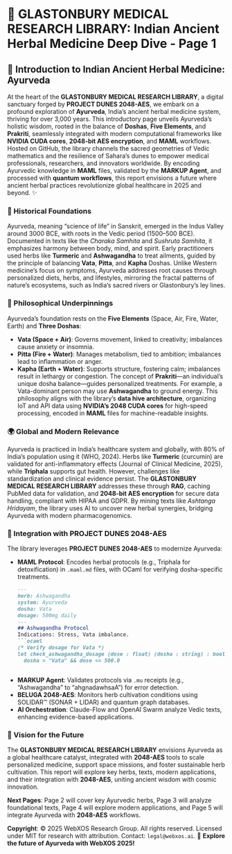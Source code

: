 # 🐪 GLASTONBURY MEDICAL RESEARCH LIBRARY: Indian Ancient Herbal Medicine Deep Dive - Page 1

## 🌿 Introduction to Indian Ancient Herbal Medicine: Ayurveda

At the heart of the **GLASTONBURY MEDICAL RESEARCH LIBRARY**, a digital sanctuary forged by **PROJECT DUNES 2048-AES**, we embark on a profound exploration of **Ayurveda**, India’s ancient herbal medicine system, thriving for over 3,000 years. This introductory page unveils Ayurveda’s holistic wisdom, rooted in the balance of **Doshas**, **Five Elements**, and **Prakriti**, seamlessly integrated with modern computational frameworks like **NVIDIA CUDA cores**, **2048-bit AES encryption**, and **MAML** workflows. Hosted on GitHub, the library channels the sacred geometries of Vedic mathematics and the resilience of Sahara’s dunes to empower medical professionals, researchers, and innovators worldwide. By encoding Ayurvedic knowledge in **MAML** files, validated by the **MARKUP Agent**, and processed with **quantum workflows**, this report envisions a future where ancient herbal practices revolutionize global healthcare in 2025 and beyond. ✨

### 📜 Historical Foundations
Ayurveda, meaning “science of life” in Sanskrit, emerged in the Indus Valley around 3000 BCE, with roots in the Vedic period (1500–500 BCE). Documented in texts like the *Charaka Samhita* and *Sushruta Samhita*, it emphasizes harmony between body, mind, and spirit. Early practitioners used herbs like **Turmeric** and **Ashwagandha** to treat ailments, guided by the principle of balancing **Vata**, **Pitta**, and **Kapha** Doshas. Unlike Western medicine’s focus on symptoms, Ayurveda addresses root causes through personalized diets, herbs, and lifestyles, mirroring the fractal patterns of nature’s ecosystems, such as India’s sacred rivers or Glastonbury’s ley lines.

### 🧠 Philosophical Underpinnings
Ayurveda’s foundation rests on the **Five Elements** (Space, Air, Fire, Water, Earth) and **Three Doshas**:
- **Vata (Space + Air)**: Governs movement, linked to creativity; imbalances cause anxiety or insomnia.
- **Pitta (Fire + Water)**: Manages metabolism, tied to ambition; imbalances lead to inflammation or anger.
- **Kapha (Earth + Water)**: Supports structure, fostering calm; imbalances result in lethargy or congestion.
The concept of **Prakriti**—an individual’s unique dosha balance—guides personalized treatments. For example, a Vata-dominant person may use **Ashwagandha** to ground energy. This philosophy aligns with the library’s **data hive architecture**, organizing IoT and API data using **NVIDIA’s 2048 CUDA cores** for high-speed processing, encoded in **MAML** files for machine-readable insights.

### 🌍 Global and Modern Relevance
Ayurveda is practiced in India’s healthcare system and globally, with 80% of India’s population using it (WHO, 2024). Herbs like **Turmeric** (curcumin) are validated for anti-inflammatory effects (Journal of Clinical Medicine, 2025), while **Triphala** supports gut health. However, challenges like standardization and clinical evidence persist. The **GLASTONBURY MEDICAL RESEARCH LIBRARY** addresses these through **RAG**, caching PubMed data for validation, and **2048-bit AES encryption** for secure data handling, compliant with HIPAA and GDPR. By mining texts like *Ashtanga Hridayam*, the library uses AI to uncover new herbal synergies, bridging Ayurveda with modern pharmacogenomics.

### 🚀 Integration with PROJECT DUNES 2048-AES
The library leverages **PROJECT DUNES 2048-AES** to modernize Ayurveda:
- **MAML Protocol**: Encodes herbal protocols (e.g., Triphala for detoxification) in `.maml.md` files, with OCaml for verifying dosha-specific treatments.
  ```markdown
  ---
  herb: Ashwagandha
  system: Ayurveda
  dosha: Vata
  dosage: 500mg daily
  ---
  ## Ashwagandha Protocol
  Indications: Stress, Vata imbalance.
  ```ocaml
  (* Verify dosage for Vata *)
  let check_ashwagandha_dosage (dose : float) (dosha : string) : bool =
    dosha = "Vata" && dose <= 500.0
  ```
  ```
- **MARKUP Agent**: Validates protocols via `.mu` receipts (e.g., “Ashwagandha” to “ahgnadawhsaA”) for error detection.
- **BELUGA 2048-AES**: Monitors herb cultivation conditions using SOLIDAR™ (SONAR + LIDAR) and quantum graph databases.
- **AI Orchestration**: Claude-Flow and OpenAI Swarm analyze Vedic texts, enhancing evidence-based applications.

### 🔮 Vision for the Future
The **GLASTONBURY MEDICAL RESEARCH LIBRARY** envisions Ayurveda as a global healthcare catalyst, integrated with **2048-AES** tools to scale personalized medicine, support space missions, and foster sustainable herb cultivation. This report will explore key herbs, texts, modern applications, and their integration with **2048-AES**, uniting ancient wisdom with cosmic innovation.

**Next Pages**: Page 2 will cover key Ayurvedic herbs, Page 3 will analyze foundational texts, Page 4 will explore modern applications, and Page 5 will integrate Ayurveda with **2048-AES** workflows.

**Copyright**: © 2025 WebXOS Research Group. All rights reserved. Licensed under MIT for research with attribution. Contact: `legal@webxos.ai`. 🐪 **Explore the future of Ayurveda with WebXOS 2025!**
